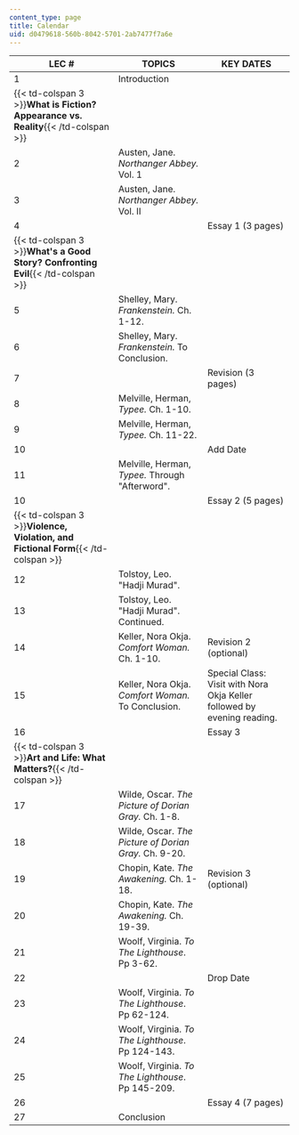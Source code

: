 ```yaml
---
content_type: page
title: Calendar
uid: d0479618-560b-8042-5701-2ab7477f7a6e
---
```


| LEC # | TOPICS | KEY DATES |
| --- | --- | --- |
| 1 | Introduction | &nbsp; |
| {{< td-colspan 3 >}}**What is Fiction? Appearance vs. Reality**{{< /td-colspan >}} |||
| 2 | Austen, Jane. _Northanger Abbey._ Vol. 1 | &nbsp; |
| 3 | Austen, Jane. _Northanger Abbey._ Vol. II | &nbsp; |
| 4 | &nbsp; | Essay 1 (3 pages) |
| {{< td-colspan 3 >}}**What's a Good Story? Confronting Evil**{{< /td-colspan >}} |||
| 5 | Shelley, Mary. _Frankenstein._ Ch. 1-12. | &nbsp; |
| 6 | Shelley, Mary. _Frankenstein._ To Conclusion. | &nbsp; |
| 7 | &nbsp; | Revision (3 pages) |
| 8 | Melville, Herman, _Typee._ Ch. 1-10. | &nbsp; |
| 9 | Melville, Herman, _Typee._ Ch. 11-22. | &nbsp; |
| 10 | &nbsp; | Add Date |
| 11 | Melville, Herman, _Typee._ Through "Afterword". | &nbsp; |
| 10 | &nbsp; | Essay 2 (5 pages) |
| {{< td-colspan 3 >}}**Violence, Violation, and Fictional Form**{{< /td-colspan >}} |||
| 12 | Tolstoy, Leo. "Hadji Murad". | &nbsp; |
| 13 | Tolstoy, Leo. "Hadji Murad". Continued. | &nbsp; |
| 14 | Keller, Nora Okja. _Comfort Woman._ Ch. 1-10. | Revision 2 (optional) |
| 15 | Keller, Nora Okja. _Comfort Woman._ To Conclusion. | Special Class: Visit with Nora Okja Keller followed by evening reading. |
| 16 | &nbsp; | Essay 3 |
| {{< td-colspan 3 >}}**Art and Life: What Matters?**{{< /td-colspan >}} |||
| 17 | Wilde, Oscar. _The Picture of Dorian Gray._ Ch. 1-8. | &nbsp; |
| 18 | Wilde, Oscar. _The Picture of Dorian Gray._ Ch. 9-20. | &nbsp; |
| 19 | Chopin, Kate. _The Awakening._ Ch. 1-18. | Revision 3 (optional) |
| 20 | Chopin, Kate. _The Awakening._ Ch. 19-39. | &nbsp; |
| 21 | Woolf, Virginia. _To The Lighthouse_. Pp 3-62. | &nbsp; |
| 22 | &nbsp; | Drop Date |
| 23 | Woolf, Virginia. _To The Lighthouse_. Pp 62-124. | &nbsp; |
| 24 | Woolf, Virginia. _To The Lighthouse_. Pp 124-143. | &nbsp; |
| 25 | Woolf, Virginia. _To The Lighthouse_. Pp 145-209. | &nbsp; |
| 26 | &nbsp; | Essay 4 (7 pages) |
| 27 | Conclusion |